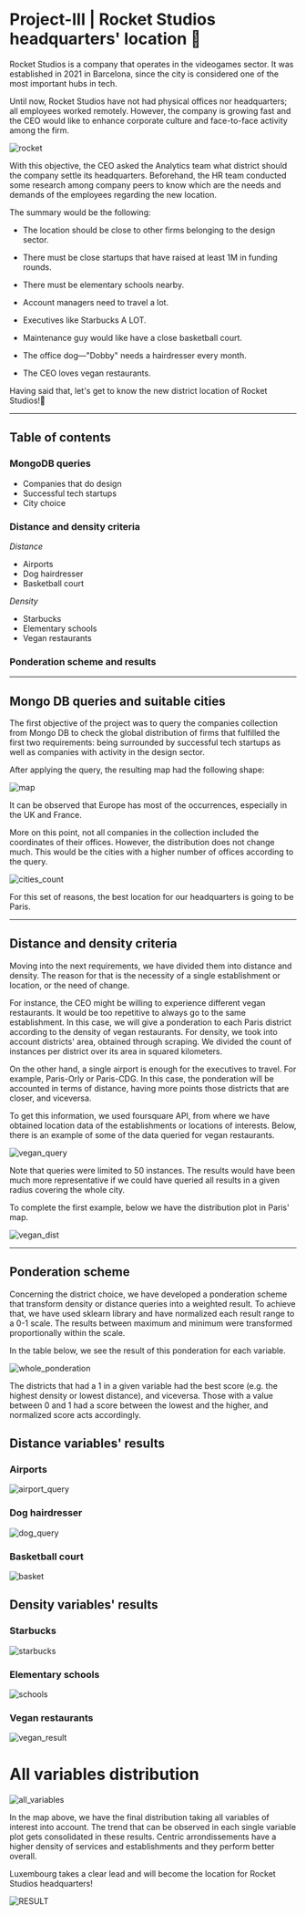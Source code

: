 # Project-III | Rocket Studios headquarters' location 📍

Rocket Studios is a company that operates in the videogames sector. It was established in 2021 in Barcelona, since the city is considered one of the most important hubs in tech. 

Until now, Rocket Studios have not had physical offices nor headquarters; all employees worked remotely. However, the company is growing fast and the CEO would like to enhance corporate culture and face-to-face activity among the firm.


![rocket](../Gerard-Project-III/Images/Rocket-Analytics.png)


With this objective, the CEO asked the Analytics team what district should the company settle its headquarters. Beforehand, the HR team conducted some research among company peers to know which are the needs and demands of the employees regarding the new location.

The summary would be the following:

- The location should be close to other firms belonging to the design sector.

- There must be close startups that have raised at least 1M in funding rounds.

- There must be elementary schools nearby.

- Account managers need to travel a lot.

- Executives like Starbucks A LOT.

- Maintenance guy would like have a close basketball court.

- The office dog—"Dobby" needs a hairdresser every month.

- The CEO loves vegan restaurants.

Having said that, let's get to know the new district location of Rocket Studios!🚀

---
## Table of contents

### MongoDB queries

- Companies that do design
- Successful tech startups
- City choice

### Distance and density criteria

*Distance*
- Airports
- Dog hairdresser
- Basketball court

*Density*
- Starbucks
- Elementary schools
- Vegan restaurants

### Ponderation scheme and results
--- 

## Mongo DB queries and suitable cities

The first objective of the project was to query the companies collection from Mongo DB to check the global distribution of firms that fulfilled the first two requirements: being surrounded by successful tech startups as well as companies with activity in the design sector.

After applying the query, the resulting map had the following shape:

![map](../Gerard-Project-III/Images/Mongo%20DB%20distribution.png)

It can be observed that Europe has most of the occurrences, especially in the UK and France.

More on this point, not all companies in the collection included the coordinates of their offices. However, the distribution does not change much. This would be the cities with a higher number of offices according to the query.

![cities_count](../Gerard-Project-III/Images/city%20count%20mongo.png)

For this set of reasons, the best location for our headquarters is going to be Paris.

---

## Distance and density criteria

Moving into the next requirements, we have divided them into distance and density. The reason for that is the necessity of a single establishment or location, or the need of change.

For instance, the CEO might be willing to experience different vegan restaurants. It would be too repetitive to always go to the same establishment. In this case, we will give a ponderation to each Paris district according to the density of vegan restaurants. For density, we took into account districts' area, obtained through scraping. We divided the count of instances per district over its area in squared kilometers.

On the other hand, a single airport is enough for the executives to travel. For example, Paris-Orly or Paris-CDG. In this case, the ponderation will be accounted in terms of distance, having more points those districts that are closer, and viceversa.

To get this information, we used foursquare API, from where we have obtained location data of the establishments or locations of interests. Below, there is an example of some of the data queried for vegan restaurants.

![vegan_query](../Gerard-Project-III/Images/vegan%20query.png)

Note that queries were limited to 50 instances. The results would have been much more representative if we could have queried all results in a given radius covering the whole city.

To complete the first example, below we have the distribution plot in Paris' map.

![vegan_dist](../Gerard-Project-III/Images/vegan.png)

---

## Ponderation scheme

Concerning the district choice, we have developed a ponderation scheme that transform density or distance queries into a weighted result. To achieve that, we have used sklearn library and have normalized each result range to a 0-1 scale. The results between maximum and minimum were transformed proportionally within the scale.

In the table below, we see the result of this ponderation for each variable.

![whole_ponderation](../Gerard-Project-III/Images/Whole%20results.png)

The districts that had a 1 in a given variable had the best score (e.g. the highest density or lowest distance), and viceversa. Those with a value between 0 and 1 had a score between the lowest and the higher, and normalized score acts accordingly.

## Distance variables' results

### Airports
![airport_query](../Gerard-Project-III/Images/Airport%20query.png)

### Dog hairdresser
![dog_query](../Gerard-Project-III/Images/dog%20query.png)

### Basketball court
![basket](../Gerard-Project-III/Images/basket%20query.png)

## Density variables' results

### Starbucks
![starbucks](../Gerard-Project-III/Images/Starbucks.png)

### Elementary schools
![schools](../Gerard-Project-III/Images/schools.png)

### Vegan restaurants
![vegan_result](../Gerard-Project-III/Images/vegan_res.png)


# All variables distribution

![all_variables](../Gerard-Project-III/Images/Result%20map.png)

In the map above, we have the final distribution taking all variables of interest into account. The trend that can be observed in each single variable plot gets consolidated in these results. Centric arrondissements have a higher density of services and establishments and they perform better overall.

Luxembourg takes a clear lead and will become the location for Rocket Studios headquarters!

![RESULT](../Gerard-Project-III/Images/classification.png)